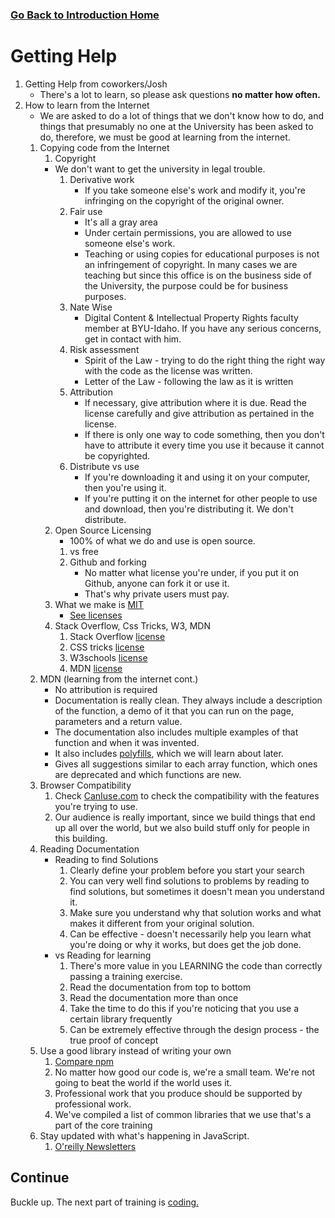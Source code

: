 ### [Go Back to Introduction Home](./)

# Getting Help

1.  Getting Help from coworkers/Josh
    * There's a lot to learn, so please ask questions **no matter how often.**
2.  How to learn from the Internet
    * We are asked to do a lot of things that we don't know how to do, and things that presumably no one at the University has been asked to do, therefore, we must be good at learning from the internet.
    1.  Copying code from the Internet
        1.  Copyright
        * We don't want to get the university in legal trouble.
            1.  Derivative work
                * If you take someone else's work and modify it, you're infringing on the copyright of the original owner.
            2.  Fair use
                * It's all a gray area
                * Under certain permissions, you are allowed to use someone else's work.
                * Teaching or using copies for educational purposes is not an infringement of copyright. In many cases we are teaching but since this office is on the business side of the University, the purpose could be for business purposes.
            3.  Nate Wise
                * Digital Content & Intellectual Property Rights faculty member at BYU-Idaho. If you have any serious concerns, get in contact with him.
            4.  Risk assessment
                * Spirit of the Law - trying to do the right thing the right way with the code as the license was written. 
                * Letter of the Law - following the law as it is written
            5.  Attribution
                * If necessary, give attribution where it is due. Read the license carefully and give attribution as pertained in the license.
                * If there is only one way to code something, then you don't have to attribute it every time you use it because it cannot be copyrighted. 
            6.  Distribute vs use
                * If you're downloading it and using it on your computer, then you're using it.
                * If you're putting it on the internet for other people to use and download, then you're distributing it. We don't distribute.
        2.  Open Source Licensing
            * 100% of what we do and use is open source.
            1.  vs free
            2.  Github and forking
                * No matter what license you're under, if you put it on Github, anyone can fork it or use it. 
                * That's why private users must pay.
        3.  What we make is [MIT](https://choosealicense.com/licenses/mit/)
            * [See licenses](https://choosealicense.com/)
        4.  Stack Overflow, Css Tricks, W3, MDN
            1. Stack Overflow [license](https://creativecommons.org/licenses/by-sa/3.0/)
            2. CSS tricks [license](https://css-tricks.com/license/)
            2. W3schools [license](https://www.w3schools.com/about/about_copyright.asp)
            2. MDN [license](https://developer.mozilla.org/en-US/docs/MDN/About#Copyrights_and_licenses)
    2.  MDN (learning from the internet cont.)
        * No attribution is required
        * Documentation is really clean. They always include a description of the function, a demo of it that you can run on the page, parameters and a return value.
        * The documentation also includes multiple examples of that function and when it was invented. 
        * It also includes [polyfills](https://developer.mozilla.org/en-US/docs/Glossary/Polyfill), which we will learn about later. 
        * Gives all suggestions similar to each array function, which ones are deprecated and which functions are new. 
    3.  Browser Compatibility
        1.  Check [CanIuse.com](https://caniuse.com/) to check the compatibility with the features you're trying to use. 
        2. Our audience is really important, since we build things that end up all over the world, but we also build stuff only for people in this building.
    6.  Reading Documentation
        * Reading to find Solutions
            1. Clearly define your problem before you start your search
            3. You can very well find solutions to problems by reading to find solutions, but sometimes it doesn't mean you understand it.
            2. Make sure you understand why that solution works and what makes it different from your original solution.
            4. Can be effective - doesn't necessarily help you learn what you're doing or why it works, but does get the job done.
        * vs Reading for learning
            1. There's more value in you LEARNING the code than correctly passing a training exercise. 
            2. Read the documentation from top to bottom 
            3. Read the documentation more than once
            3. Take the time to do this if you're noticing that you use a certain library frequently
            4. Can be extremely effective through the design process - the true proof of concept 
    5.  Use a good library instead of writing your own
        1.  [Compare npm](https://npmcompare.com)
        2. No matter how good our code is, we're a small team. We're not going to beat the world if the world uses it.
        3. Professional work that you produce should be supported by professional work. 
        4. We've compiled a list of common libraries that we use that's a part of the core training
    7.  Stay updated with what's happening in JavaScript.
        1.  [O'reilly Newsletters](http://www.oreilly.com/emails/newsletters/index.html)

## Continue
Buckle up. The next part of training is [coding.](./coding.md)
